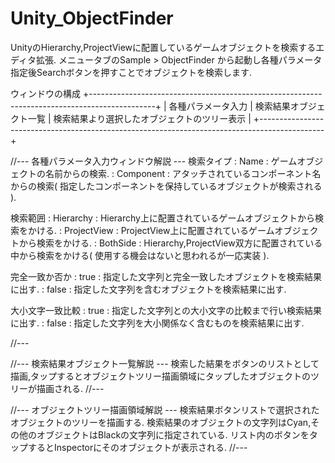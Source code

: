 # Unity_ObjectFinder
UnityのHierarchy,ProjectViewに配置しているゲームオブジェクトを検索するエディタ拡張.
メニュータブのSample > ObjectFinder から起動し各種パラメータ指定後Searchボタンを押すことでオブジェクトを検索します.

ウィンドウの構成
+----------------------------------------------------------------------------------------------+
| 各種パラメータ入力 | 検索結果オブジェクト一覧 | 検索結果より選択したオブジェクトのツリー表示 |
+----------------------------------------------------------------------------------------------+

//--- 各種パラメータ入力ウィンドウ解説 ---
検索タイプ
 : Name      : ゲームオブジェクトの名前からの検索.
 : Component : アタッチされているコンポーネント名からの検索( 指定したコンポーネントを保持しているオブジェクトが検索される ).

検索範囲
 : Hierarchy   : Hierarchy上に配置されているゲームオブジェクトから検索をかける.
 : ProjectView : ProjectView上に配置されているゲームオブジェクトから検索をかける.
 : BothSide    : Hierarchy,ProjectView双方に配置されている中から検索をかける( 使用する機会はないと思われるが一応実装 ).
 
 完全一致か否か
 : true  : 指定した文字列と完全一致したオブジェクトを検索結果に出す.
 : false : 指定した文字列を含むオブジェクトを検索結果に出す.

大小文字一致比較
 : true  : 指定した文字列との大小文字の比較まで行い検索結果に出す.
 : false : 指定した文字列を大小関係なく含むものを検索結果に出す.

//---

//--- 検索結果オブジェクト一覧解説 ---
検索した結果をボタンのリストとして描画,タップするとオブジェクトツリー描画領域にタップしたオブジェクトのツリーが描画される.
//---

//--- オブジェクトツリー描画領域解説 ---
検索結果ボタンリストで選択されたオブジェクトのツリーを描画する.
検索結果のオブジェクトの文字列はCyan,その他のオブジェクトはBlackの文字列に指定されている.
リスト内のボタンをタップするとInspectorにそのオブジェクトが表示される.
//---

